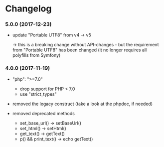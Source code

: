 # Changelog

### 5.0.0 (2017-12-23)

- update "Portable UTF8" from v4 -> v5
  
  -> this is a breaking change without API-changes - but the requirement from 
  "Portable UTF8" has been changed (it no longer requires all polyfills from Symfony)


### 4.0.0 (2017-11-19)
- "php": ">=7.0" 
  * drop support for PHP < 7.0
  * use "strict_types"
  
- removed the legacy construct (take a look at the phpdoc, if needed)  
  
- removed deprecated methods
  * set_base_url() -> setBaseUrl()
  * set_html() -> setHtml()
  * get_text() -> getText() 
  * p() && print_text() -> echo getText()